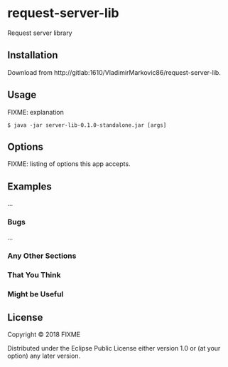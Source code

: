 # request-server-lib

Request server library

## Installation

Download from http://gitlab:1610/VladimirMarkovic86/request-server-lib.

## Usage

FIXME: explanation

    $ java -jar server-lib-0.1.0-standalone.jar [args]

## Options

FIXME: listing of options this app accepts.

## Examples

...

### Bugs

...

### Any Other Sections
### That You Think
### Might be Useful

## License

Copyright © 2018 FIXME

Distributed under the Eclipse Public License either version 1.0 or (at
your option) any later version.
